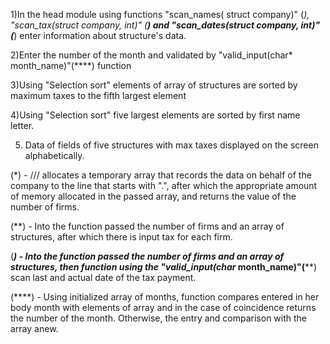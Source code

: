 1)In the head module using functions "scan_names( struct company)" (*), "scan_tax(struct company, int)" (**) and 
"scan_dates(struct company, int)" (***) enter information about structure's data.

2)Enter the number of the month and validated by "valid_input(char* month_name)"(****) function

3)Using "Selection sort" elements of array of structures are sorted by maximum taxes to the fifth largest element

4)Using "Selection sort" five largest elements are sorted by first name letter.

5) Data of fields of five structures with max taxes displayed on the screen alphabetically.


(*) - /// allocates a temporary array that records the data on behalf of the company to the line that starts 
with ".", after which the appropriate amount of memory allocated in the passed array, and returns the value of 
the number of firms.

(**) - Into the function passed the number of firms and an array of structures, after which there is input tax for
each firm.

(***) - Into the function passed the number of firms and an array of structures, then function using the
"valid_input(char* month_name)"(****) scan last and actual date of the tax payment.

(****) -  Using initialized array of months, function compares entered in her body  month with elements of array and
in the case of coincidence returns the number of the month. Otherwise, the entry and comparison with the array anew.
